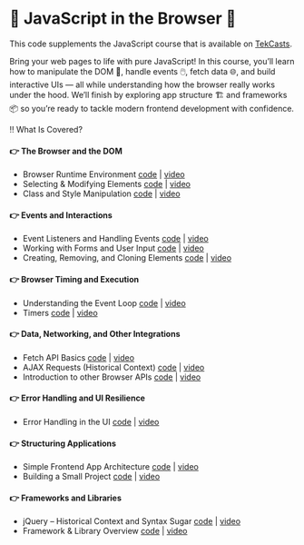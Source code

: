 # 🚀 JavaScript in the Browser 🚀

This code supplements the JavaScript course that is available on [TekCasts](https://tekcasts.com).

Bring your web pages to life with pure JavaScript! In this course, you’ll learn how to manipulate the DOM 🌳, handle events 🖱️, fetch data 🌐, and build interactive UIs — all while understanding how the browser really works under the hood. We’ll finish by exploring app structure 🏗️ and frameworks 📦 so you’re ready to tackle modern frontend development with confidence.

‼️ What Is Covered?

#### 👉 The Browser and the DOM

- Browser Runtime Environment [code](code/video_01/index.html) | [video](https://tekcasts.com)
- Selecting & Modifying Elements [code](code/video_02/index.html) | [video](https://tekcasts.com)
- Class and Style Manipulation [code](code/video_03/index.html) | [video](https://tekcasts.com)

#### 👉 Events and Interactions

- Event Listeners and Handling Events [code](code/video_04/indexindex.html) | [video](https://tekcasts.com)
- Working with Forms and User Input [code](code/video_05/index.html) | [video](https://tekcasts.com)
- Creating, Removing, and Cloning Elements [code](code/video_06/index.html) | [video](https://tekcasts.com)

#### 👉 Browser Timing and Execution

- Understanding the Event Loop [code](code/video_07/index.html) | [video](https://tekcasts.com)
- Timers [code](code/video_08/index.html) | [video](https://tekcasts.com)

#### 👉 Data, Networking, and Other Integrations

- Fetch API Basics [code](code/video_09/index.html) | [video](https://tekcasts.com)
- AJAX Requests (Historical Context) [code](code/video_10/index.html) | [video](https://tekcasts.com)
- Introduction to other Browser APIs [code](code/video_11/index.html) | [video](https://tekcasts.com)

#### 👉 Error Handling and UI Resilience

- Error Handling in the UI [code](code/video_12/index.html) | [video](https://tekcasts.com)

#### 👉 Structuring Applications

- Simple Frontend App Architecture [code](code/video_13/index.html) | [video](https://tekcasts.com)
- Building a Small Project [code](code/video_14/index.html) | [video](https://tekcasts.com)

#### 👉 Frameworks and Libraries

- jQuery – Historical Context and Syntax Sugar [code](code/video_15/index.html) | [video](https://tekcasts.com)
- Framework & Library Overview [code](code/video_16/index.html) | [video](https://tekcasts.com)

